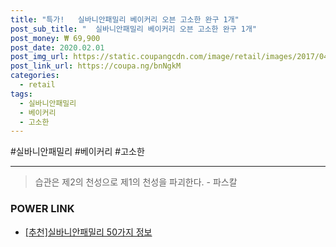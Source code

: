 ```yaml
--- 
title: "특가!   실바니안패밀리 베이커리 오븐 고소한 완구 1개" 
post_sub_title: "  실바니안패밀리 베이커리 오븐 고소한 완구 1개" 
post_money: ₩ 69,900 
post_date: 2020.02.01 
post_img_url: https://static.coupangcdn.com/image/retail/images/2017/04/06/10/7/b830a0fb-0686-45ed-9563-2415d12181f2.jpg 
post_link_url: https://coupa.ng/bnNgkM 
categories: 
  - retail 
tags: 
  - 실바니안패밀리 
  - 베이커리 
  - 고소한 
--- 
```

  #실바니안패밀리 #베이커리 #고소한 
<hr> 

> 습관은 제2의 천성으로 제1의 천성을 파괴한다. - 파스칼 


### POWER LINK

* <a href="https://blog.naver.com/fasyy4321/221792130847" target="_blank">[추천]실바니안패밀리 50가지 정보</a>
